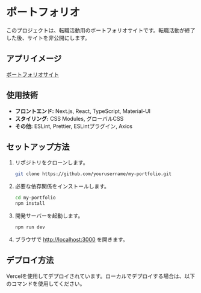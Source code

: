 # ポートフォリオ

このプロジェクトは、転職活動用のポートフォリオサイトです。転職活動が終了した後、サイトを非公開にします。

## アプリイメージ
[ポートフォリオサイト](https://portfolio-gahara.vercel.app/)

## 使用技術
- **フロントエンド:** Next.js, React, TypeScript, Material-UI
- **スタイリング:** CSS Modules, グローバルCSS
- **その他:** ESLint, Prettier, ESLintプラグイン, Axios

## セットアップ方法
1. リポジトリをクローンします。
   ```bash
   git clone https://github.com/yourusername/my-portfolio.git
   ```
2. 必要な依存関係をインストールします。
   ```bash
   cd my-portfolio
   npm install
   ```
3. 開発サーバーを起動します。
   ```bash
   npm run dev
   ```
4. ブラウザで [http://localhost:3000](http://localhost:3000) を開きます。

## デプロイ方法
Vercelを使用してデプロイされています。ローカルでデプロイする場合は、以下のコマンドを使用してください。




